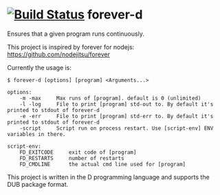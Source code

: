 [![Build Status](https://api.travis-ci.org/Extrawurst/sockjs-d.png)](https://travis-ci.org/Extrawurst/sockjs-d)
forever-d
=========

Ensures that a given program runs continuously.

This project is inspired by forever for nodejs: https://github.com/nodejitsu/forever

Currently the usage is:
```
$ forever-d [options] [program] <Arguments...>

options:
	-m -max		Max runs of [program]. default is 0 (unlimited)
	-l -log		File to print [program] std-out to. By default it's printed to stdout of forever-d
	-e -err		File to print [program] std-err to. By default it's printed to stdout of forever-d
	-script		Script run on process restart. Use [script-env] ENV variables in there.

script-env:
	FD_EXITCODE		exit code of [program]
	FD_RESTARTS		number of restarts
	FD_CMDLINE		the actual cmd line used for [program]
```

This project is written in the D programming language and supports the DUB package format.
